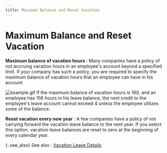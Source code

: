 ```yaml
---
title: Maximum Balance and Reset Vacation
---
```


# Maximum Balance and Reset Vacation


**Maximum balance of vacation hours**
: Many companies have a policy of not accruing vacation hours in an employee's account beyond a specified limit. If your company has such a policy, you are required to specify the maximum balance of vacation hours that an employee can have in his account


![example.gif]({{site.prl_baseurl}}/img/example.gif)  If the maximum balance of vacation hours is 160, and an employee has 156 hours in his leave balance, the next credit to the employee's leave account cannot exceed 4 unless the employee utilizes some of the balance.


**Reset vacation every new year**
: A few companies have a policy of not carrying forward the vacation leave balance to the next year. If you select this option, vacation leave balances are reset to zero at the beginning of every calendar year.


{:.see_also}
See also
: [Vacation Leave Details]({{site.prl_baseurl}}/misc/vacation_leave_details.html)
